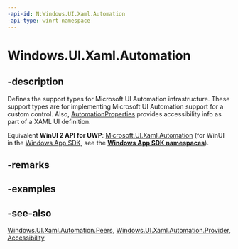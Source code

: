 ```yaml
---
-api-id: N:Windows.UI.Xaml.Automation
-api-type: winrt namespace
---
```


# Windows.UI.Xaml.Automation

## -description
Defines the support types for Microsoft UI Automation infrastructure. These support types are for implementing Microsoft UI Automation support for a custom control. Also, [AutomationProperties](automationproperties.md) provides accessibility info as part of a XAML UI definition.

Equivalent **WinUI 2 API for UWP**: [Microsoft.UI.Xaml.Automation](/windows/winui/api/microsoft.ui.xaml.automation) (for WinUI in the [Windows App SDK](/windows/apps/windows-app-sdk/), see the **[Windows App SDK namespaces](/windows/windows-app-sdk/api/winrt/)**).

## -remarks

## -examples

## -see-also
[Windows.UI.Xaml.Automation.Peers](../windows.ui.xaml.automation.peers/windows_ui_xaml_automation_peers.md), [Windows.UI.Xaml.Automation.Provider](../windows.ui.xaml.automation.provider/windows_ui_xaml_automation_provider.md), [Accessibility](/windows/uwp/accessibility/accessibility)
